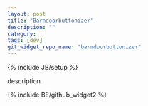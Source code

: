 ```yaml
---
layout: post
title: "Barndoorbuttonizer"
description: ""
category: 
tags: [dev]
git_widget_repo_name: "barndoorbuttonizer"
---
```


{% include JB/setup %}

description

{% include BE/github_widget2 %}

<link rel="stylesheet" href="{{ site.JB.WIDGET_PATH }}/barndoorbuttonizer/app/css/barndoorbuttonizer.css" media="screen" type="text/css" />
<link rel="stylesheet" href="{{ site.JB.WIDGET_PATH }}/barndoorbuttonizer/app/css/app.css" media="screen" type="text/css" />
<div class="barndoorbuttonizerBlogWidgetWrap widgetWrap">
	<div class="barndoorbuttonizerWidgetFrame"> </div>
</div>
<script>//wtf 
	inlineScript.barndoorbuttonizer = require.config({
		paths: {
	 		'jQuery': '{{ site.JB.WIDGET_PATH }}/barndoorbuttonizer/app/bower_components/jquery/jquery.min'
	 	},
	 	shim: {
	        'jQuery': {
	            exports: '$'
	        }
	    },
     	 context: "barndoorbuttonizer",
         baseUrl: "{{ site.JB.WIDGET_PATH }}/barndoorbuttonizer/app/"
    });
	inlineScript.barndoorbuttonizer(['js/app']);
/*wtf*/</script>